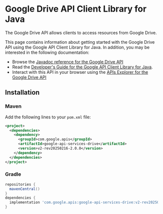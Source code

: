 # Google Drive API Client Library for Java

The Google Drive API allows clients to access resources from Google Drive.

This page contains information about getting started with the Google Drive API
using the Google API Client Library for Java. In addition, you may be interested
in the following documentation:

* Browse the [Javadoc reference for the Google Drive API][javadoc]
* Read the [Developer's Guide for the Google API Client Library for Java][google-api-client].
* Interact with this API in your browser using the [APIs Explorer for the Google Drive API][api-explorer]

## Installation

### Maven

Add the following lines to your `pom.xml` file:

```xml
<project>
  <dependencies>
    <dependency>
      <groupId>com.google.apis</groupId>
      <artifactId>google-api-services-drive</artifactId>
      <version>v2-rev20250216-2.0.0</version>
    </dependency>
  </dependencies>
</project>
```

### Gradle

```gradle
repositories {
  mavenCentral()
}
dependencies {
  implementation 'com.google.apis:google-api-services-drive:v2-rev20250216-2.0.0'
}
```

[javadoc]: https://googleapis.dev/java/google-api-services-drive/latest/index.html
[google-api-client]: https://github.com/googleapis/google-api-java-client/
[api-explorer]: https://developers.google.com/apis-explorer/#p/drive/v1/
